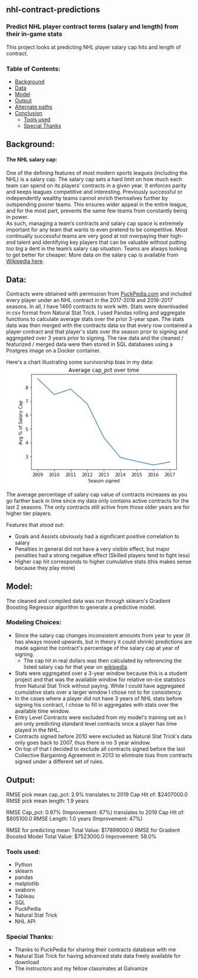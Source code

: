 ## nhl-contract-predictions
### Predict NHL player contract terms (salary and length) from their in-game stats

This project looks at predicting NHL player salary cap hits and length of contract.

### Table of Contents:
 * [Background](#Background)
 * [Data](#Data)
 * [Model](#the-model)
 * [Output](#output)
 * [Alternate paths](#Alternate-paths)
 * [Conclusion](#Conclusion)
    - [Tools used](#tools-used)
    - [Special Thanks](#special-thanks)


## Background:
#### The NHL salary cap:
One of the defining features of most modern sports leagues (including the NHL) is a salary cap. The salary cap sets a hard limit on how much each team can spend on its players’ contracts in a given year. It enforces parity and keeps leagues competitive and interesting. Previously successful or independently wealthy teams cannot enrich themselves further by outspending poorer teams. This ensures wider appeal in the entire league, and for the most part, prevents the same few teams from constantly being in power.  
As such, managing a team’s contracts and salary cap space is extremely important for any team that wants to even pretend to be competitive. Most continually successful teams are very good at not overpaying their high-end talent and identifying key players that can be valuable without putting too big a dent in the team’s salary cap situation. Teams are always looking to get better for cheaper.
More data on the salary cap is available from [Wikipedia here](https://en.wikipedia.org/wiki/NHL_salary_cap).


## Data:
Contracts were obtained with permission from [PuckPedia.com](https://puckpedia.com/) and included every player under an NHL contract in the 2017-2018 and 2016-2017 seasons. In all, I have 1460 contracts to work with.
Stats were downloaded in csv format from Natural Stat Trick.
I used Pandas rolling and aggregate functions to calculate average stats over the prior 3-year span.
The stats data was then merged with the contracts data so that every row contained a player contract and that player's stats over the season prior to signing and aggregated over 3 years prior to signing.
The raw data and the cleaned / featurized / merged data were then stored in SQL databases using a Postgres image on a Docker container.

Here's a chart illustrating some survivorship bias in my data:
<img src="images/Avg_cap_pct_over_time.png" alt="drawing" width="600"/>  
The average percentage of salary cap value of contracts increases as you go farther back in time since my data only contains active contracts for the last 2 seasons. The only contracts still active from those older years are for higher tier players.

Features that stood out:
 - Goals and Assists obviously had a significant positive correlation to salary
 - Penalties in general did not have a very visible effect, but major penalties had a strong negative effect (Skilled players tend to fight less)
 - Higher cap hit corresponds to higher cumulative stats (this makes sense because they play more)

## Model:
The cleaned and compiled data was run through sklearn's Gradient Boosting Regressor algorithm to generate a predictive model.

### Modeling Choices:
* Since the salary cap changes inconsistent amounts from year to year (it has always moved upwards, but in theory it could shrink) predictions are made against the contract's percentage of the salary cap at year of signing.
  - The cap hit in real dollars was then calculated by referencing the listed salary cap for that year on [wikipedia](https://en.wikipedia.org/wiki/NHL_salary_cap).
* Stats were aggregated over a 3-year window because this is a student project and that was the available window for relative on-ice statistics from Natural Stat Trick without paying. While I could have aggregated cumulative stats over a larger window I chose not to for consistency.
* In the cases where a player did not have 3 years of NHL stats before signing his contract, I chose to fill in aggregates with stats over the available time window.
* Entry Level Contracts were excluded from my model's training set as I am only predicting standard level contracts once a player has time played in the NHL.
* Contracts signed before 2010 were excluded as Natural Stat Trick's data only goes back to 2007, thus there is no 3 year window.
* On top of that I decided to exclude all contracts signed before the last Collective Bargaining Agreement in 2013 to eliminate bias from contracts signed under a different set of rules.

## Output:
RMSE pick mean cap_pct: 2.9%
    translates to 2019 Cap Hit of: $2407000.0
RMSE pick mean length: 1.9 years

RMSE Cap_pct: 0.97% (Improvement: 67%)
    translates to 2019 Cap Hit of: $805100.0
RMSE Length: 1.0 years (Improvement: 47%)

RMSE for predicting mean Total Value: $17899000.0
RMSE for Gradient Boosted Model Total Value: $7523000.0
Improvement: 58.0%

### Tools used:  
 - Python  
 - sklearn  
 - pandas  
 - matplotlib
 - seaborn
 - Tableau
 - SQL
 - PuckPedia
 - Natural Stat Trick
 - NHL API  

### Special Thanks:
 * Thanks to PuckPedia for sharing their contracts database with me
 * Natural Stat Trick for having advanced stats data freely available for download
 * The instructors and my fellow classmates at Galvanize
